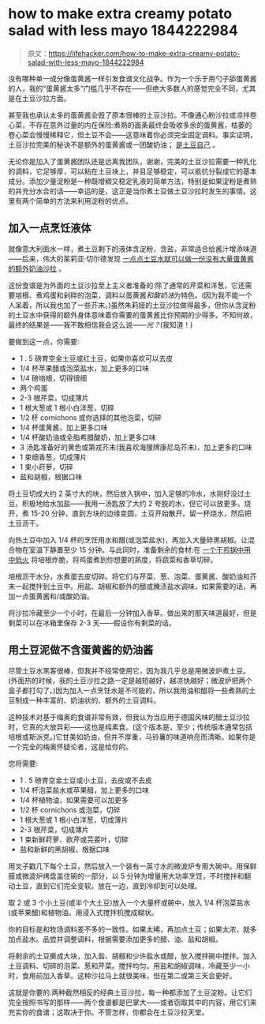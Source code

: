 # how to make extra creamy potato salad with less mayo 1844222984

> 原文：<https://lifehacker.com/how-to-make-extra-creamy-potato-salad-with-less-mayo-1844222984>

没有哪种单一成分像蛋黄酱一样引发食谱文化战争。作为一个乐于用勺子舔蛋黄酱的人，我的“蛋黄酱太多”门槛几乎不存在——但绝大多数人的感觉完全不同，尤其是在土豆沙拉方面。

甚至我也承认太多的蛋黄酱会毁了原本很棒的土豆沙拉。不像通心粉沙拉或凉拌卷心菜，不存在意外过量的内在保险:煮熟的面条最终会吸收多余的蛋黄酱，枯萎的卷心菜会慢慢稀释它，但土豆不会——这意味着你必须完全固定调料。事实证明，土豆沙拉完美的秘诀不是额外的蛋黄酱或一团酸奶油； [是土豆自己](https://lifehacker.com/why-your-potato-salad-needs-two-types-of-potatoes-1827361481) 。



无论你是加入了蛋黄酱团队还是远离我团队，谢谢，完美的土豆沙拉需要一种乳化的调料，它足够厚，可以粘在土豆块上，并且足够稳定，可以抵抗分裂成它的基本成分。添加少量淀粉是一种既增稠又稳定乳液的简单方法，特别是如果淀粉是煮熟的并充分水合的话——幸运的是，这正是当你煮土豆做土豆沙拉时发生的事情。这里有两个简单的方法来利用淀粉的优点。

## 加入一点烹饪液体

就像意大利面水一样，煮土豆剩下的液体含淀粉，含盐，非常适合给酱汁增添味道——后来，伟大的茱莉亚·切尔德发现 [一点点土豆水就可以做一份没有大量蛋黄酱的额外奶油沙拉](https://www.thekitchn.com/julia-child-potato-salad-23045488) 。



这份食谱是为外面的土豆沙拉至上主义者准备的:除了通常的芹菜和洋葱，它还需要培根、煮鸡蛋和剁碎的泡菜，调料以蛋黄酱*和酸奶油*为特色。(因为我不能一个人呆着，所以我也加了一些芥末。)虽然朱莉娅的土豆沙拉做得最多，但你从含淀粉的土豆水中获得的额外身体意味着你需要的蛋黄酱比你预期的少得多。不知何故，最终的结果是——我不敢相信我会这么说——*光？*(我知道！)

要做到这一点，你需要:

*   1 . 5 磅育空金土豆或红土豆，如果你喜欢可以去皮
*   1/4 杯苹果醋或泡菜盐水，加上更多的口味
*   1/4 磅培根，切得很细
*   两个鸡蛋
*   2-3 根芹菜，切成薄片
*   1 根大葱或 1 根小白洋葱，切碎
*   1/2 杯 cornichons 或你选择的其他泡菜，切碎
*   1/4 杯蛋黄酱，加上更多口味
*   1/4 杯酸奶油或全脂希腊酸奶，加上更多口味
*   3 汤匙准备好的黄色或第戎芥末(我喜欢海狸牌康尼岛芥末)，加上更多的口味
*   1 束细香葱，切成薄片
*   1 束小莳萝，切碎
*   盐和胡椒，根据口味

将土豆切成大约 2 英寸大的块，然后放入锅中，加入足够的冷水，水刚好没过土豆。积极地给水加盐——我用一汤匙放了大约 2 夸脱的水，但它可以放更多。烧开，煮 15-20 分钟，直到方块的边缘变圆，土豆开始散开。留一杯烧水，然后把土豆沥干。

向热土豆中加入 1/4 杯的烹饪用水和醋(或泡菜盐水)，再加入大量碎黑胡椒。让混合物在室温下静置至少 15 分钟。与此同时，准备剩余的食材:在 [一个干煎锅中用中低火](https://lifehacker.com/the-secret-to-great-bacon-is-a-cold-pan-1829171657) 将培根炸脆，将鸡蛋煮到你想要的熟度，将蔬菜和香草切碎。



培根沥干水分，水煮蛋去皮切碎。将它们与芹菜、葱、泡菜、蛋黄酱、酸奶油和芥末一起搅拌到土豆中。用盐、胡椒和额外的醋或腌渍盐水调味，如果需要的话，再加一点蛋黄酱和/或酸奶油。



将沙拉冷藏至少一个小时，在最后一分钟加入香草。做出来的那天味道最好，但是剩菜可以在冰箱里保存 2-3 天——假设你有剩菜的话。

## 用土豆泥做不含蛋黄酱的奶油酱

尽管土豆水黑客很棒，但我并不经常使用它，因为我几乎总是用微波炉煮土豆。(外面热的时候，我的土豆沙拉之路一定是越短越好，越凉快越好；微波炉把两个盒子都打勾了。)因为加入一点烹饪水是不可能的，所以我用油和醋将一些煮熟的土豆制成一种丰富的、奶油状的、额外的土豆调料。

这种技术对基于梅奥的食谱非常有效，但我认为当应用于德国风味的醋土豆沙拉时，它真的大放异彩——这也是纯素食。(这个版本是，至少；传统版本通常包括培根或斯派克。)它甘美如奶油，但并不厚重，马铃薯的味道响亮而清晰。如果你是一个完全的梅奥怀疑论者，这是给你的。



您将需要:

*   1 . 5 磅育空金土豆或小土豆，去皮或不去皮
*   1/4 杯泡菜盐水或苹果醋，加上更多的口味
*   1/4 杯植物油，如果需要可以加更多
*   1/2 杯 cornichons 或泡菜，切碎
*   1 根大葱或 1 根小白洋葱，切成薄片
*   2-3 根芹菜，切成薄片
*   1 束新鲜莳萝、欧芹或芫荽叶，切碎
*   盐和新鲜的黑胡椒，根据口味

用叉子戳几下每个土豆，然后放入一个装有一英寸水的微波炉专用大碗中。用保鲜膜或微波炉烤盘盖住碗的一部分，以 5 分钟为增量用大功率烹饪，不时搅拌和翻动土豆，直到它们完全变软。放在一边，直到冷却到可以处理。

取 2 或 3 个小土豆(或半个大土豆)放入一个大量杯或碗中，放入 1/4 杯泡菜盐水(或苹果醋)和植物油。用浸入式搅拌机搅成糊状。



你的目标是和牧场调料差不多的一致性。如果太稀，再加点土豆；如果太浓，就多加点盐水。品尝并调整调料，根据需要添加更多的醋、油、盐和胡椒。

将剩余的土豆撕成大块，加入盐、胡椒和少许盐水或醋，放入搅拌碗中搅拌。加入土豆调料、切碎的泡菜、葱和芹菜。搅拌均匀。用盐和胡椒调味，冷藏至少一小时，食用前加入香草。这种沙拉马上就很美味，但在第二或第三天会更好。



这就是你要的:两种截然相反的经典土豆沙拉，每一种都添加了土豆淀粉。让它们完全按照书写的那样——两个食谱都是巴掌大——或者窃取其中的内容，用它们来充实你的食谱；这取决于你。不管怎样，你都会在土豆沙拉天堂。